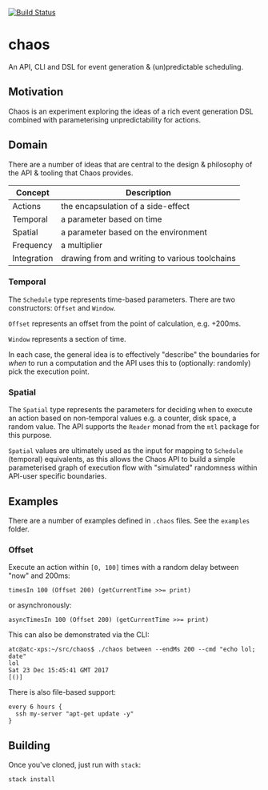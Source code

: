 [![Build Status](https://travis-ci.org/atcol/chaos.svg?branch=master)](https://travis-ci.org/squidnyan/chaos)

# chaos

An API, CLI and DSL for event generation & (un)predictable scheduling.

## Motivation

Chaos is an experiment exploring the ideas of a rich event generation DSL combined with parameterising unpredictability
for actions.

## Domain

There are a number of ideas that are central to the design & philosophy of the API & tooling that Chaos provides. 

| Concept | Description |
|---------|-------------|
| Actions | the encapsulation of a side-effect |
| Temporal | a parameter based on time |
| Spatial | a parameter based on the environment |
| Frequency | a multiplier |
| Integration | drawing from and writing to various toolchains |

### Temporal

The `Schedule` type represents time-based parameters. There are two constructors: `Offset` and `Window`. 

`Offset` represents an offset from the point of calculation, e.g. +200ms.

`Window` represents a section of time.

In each case, the general idea is to effectively "describe" the boundaries for
_when_ to run a computation and the API uses this to (optionally: randomly) pick the execution
point.

### Spatial

The `Spatial` type represents the parameters for deciding when to execute an action
based on non-temporal values e.g. a counter, disk space, a random value. The API
supports the `Reader` monad from the `mtl` package for this purpose.

`Spatial` values are ultimately used as the input for mapping to `Schedule` (temporal)
equivalents, as this allows the Chaos API to build a simple parameterised graph 
of execution flow with "simulated" randomness within API-user specific boundaries.

## Examples

There are a number of examples defined in `.chaos` files. See the `examples` folder.

### Offset

Execute an action within `[0, 100]` times with a random delay between "now" and 200ms:

    timesIn 100 (Offset 200) (getCurrentTime >>= print)

or asynchronously:

    asyncTimesIn 100 (Offset 200) (getCurrentTime >>= print)

This can also be demonstrated via the CLI:

    atc@atc-xps:~/src/chaos$ ./chaos between --endMs 200 --cmd "echo lol; date"
    lol
    Sat 23 Dec 15:45:41 GMT 2017
    [()]

There is also file-based support:

    every 6 hours {
      ssh my-server "apt-get update -y"
    }

## Building

Once you've cloned, just run with `stack`:

```
stack install
```
